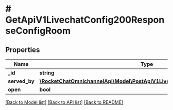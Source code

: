 # # GetApiV1LivechatConfig200ResponseConfigRoom

## Properties

Name | Type | Description | Notes
------------ | ------------- | ------------- | -------------
**_id** | **string** |  | [optional]
**served_by** | [**\RocketChatOmnichannelApi\Model\PostApiV1LivechatUsersType200ResponseUser**](PostApiV1LivechatUsersType200ResponseUser.md) |  | [optional]
**open** | **bool** |  | [optional]

[[Back to Model list]](../../README.md#models) [[Back to API list]](../../README.md#endpoints) [[Back to README]](../../README.md)
